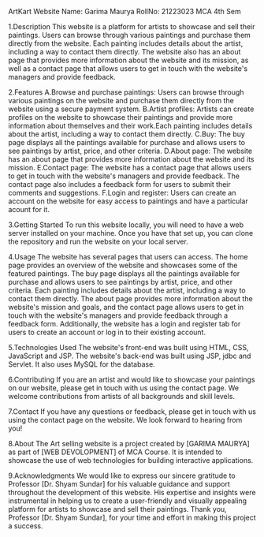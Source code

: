 ArtKart Website
Name: Garima Maurya
RollNo: 21223023
MCA 4th Sem

1.Description
This website is a platform for artists to showcase and sell their paintings. Users can browse through various paintings and purchase them directly from the website. Each painting includes details about the artist, including a way to contact them directly. The website also has an about page that provides more information about the website and its mission, as well as a contact page that allows users to get in touch with the website's managers and provide feedback.

2.Features
	A.Browse and purchase paintings: 
	Users can browse through various paintings on the website and purchase them directly from the website using a secure 	payment system.
	B.Artist profiles: 
	Artists can create profiles on the website to showcase their paintings and provide more information about themselves and their 	work.Each painting 	includes details about the artist, including a way to contact them directly.
	C.Buy: 
	The buy page displays all the paintings available for purchase and allows users to see paintings by artist, price, and other criteria. 
	D.About page: 
	The website has an about page that provides more information about the website and its mission.
	E.Contact page: 
	The website has a contact page that allows users to get in touch with the website's managers and provide feedback. The contact page also 	includes a 	feedback form for users to submit their comments and suggestions.
	F.Login and register: 
	Users can create an account on the website for easy access to paintings and have a particular acount for it.

3.Getting Started
To run this website locally, you will need to have a web server installed on your machine. Once you have that set up, you can clone the repository and run the website on your local server.

4.Usage
The website has several pages that users can access. The home page provides an overview of the website and showcases some of the featured paintings. The buy page displays all the paintings available for purchase and allows users to see paintings by artist, price, and other criteria. Each painting includes details about the artist, including a way to contact them directly. The about page provides more information about the website's mission and goals, and the contact page allows users to get in touch with the website's managers and provide feedback through a feedback form. Additionally, the website has a login and register tab for users to create an account or log in to their existing account.

5.Technologies Used
The website's front-end was built using HTML, CSS, JavaScript and JSP.
The website's back-end was built using JSP, jdbc and Servlet. It also uses MySQL for the database.

6.Contributing
If you are an artist and would like to showcase your paintings on our website, please get in touch with us using the contact page. We welcome contributions from artists of all backgrounds and skill levels.

7.Contact
If you have any questions or feedback, please get in touch with us using the contact page on the website. We look forward to hearing from you!

8.About
The Art selling website is a project created by [GARIMA MAURYA] as part of [WEB DEVOLOPMENT] of MCA Course. It is intended to showcase the use of web technologies for building interactive applications.

9.Acknowledgments
We would like to express our sincere gratitude to Professor [Dr. Shyam Sundar] for his valuable guidance and support throughout the development of this website. His expertise and insights were instrumental in helping us to create a user-friendly and visually appealing platform for artists to showcase and sell their paintings. 
Thank you,
Professor [Dr. Shyam Sundar], for your time and effort in making this project a success.
